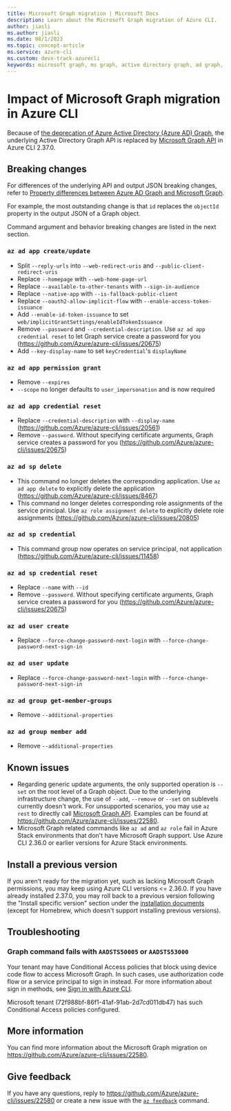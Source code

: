 ```yaml
---
title: Microsoft Graph migration | Microsoft Docs
description: Learn about the Microsoft Graph migration of Azure CLI.
author: jiasli
ms.author: jiasli
ms.date: 08/1/2023
ms.topic: concept-article
ms.service: azure-cli
ms.custom: devx-track-azurecli
keywords: microsoft graph, ms graph, active directory graph, ad graph, azure cli 
---
```


# Impact of Microsoft Graph migration in Azure CLI 

Because of [the deprecation of Azure Active Directory (Azure AD) Graph](/graph/migrate-azure-ad-graph-overview), the underlying Active Directory Graph API is replaced by [Microsoft Graph API](/graph/api/overview) in Azure CLI 2.37.0.

## Breaking changes

For differences of the underlying API and output JSON breaking changes, refer to [Property differences between Azure AD Graph and Microsoft Graph](/graph/migrate-azure-ad-graph-property-differences).

For example, the most outstanding change is that `id` replaces the `objectId` property in the output JSON of a Graph object.

Command argument and behavior breaking changes are listed in the next section.

### `az ad app create/update`

- Split `--reply-urls` into `--web-redirect-uris` and `--public-client-redirect-uris`
- Replace `--homepage` with `--web-home-page-url`
- Replace `--available-to-other-tenants` with `--sign-in-audience`
- Replace `--native-app` with `--is-fallback-public-client`
- Replace `--oauth2-allow-implicit-flow` with `--enable-access-token-issuance`
- Add `--enable-id-token-issuance` to set `web/implicitGrantSettings/enableIdTokenIssuance`
- Remove `--password` and `--credential-description`. Use `az ad app credential reset` to let Graph service create a password for you (https://github.com/Azure/azure-cli/issues/20675)
- Add `--key-display-name` to set `keyCredential`'s `displayName`

### `az ad app permission grant`

- Remove `--expires`
- `--scope` no longer defaults to `user_impersonation` and is now required

### `az ad app credential reset`

- Replace `--credential-description` with `--display-name` (https://github.com/Azure/azure-cli/issues/20561)
- Remove `--password`. Without specifying certificate arguments, Graph service creates a password for you (https://github.com/Azure/azure-cli/issues/20675)

### `az ad sp delete`

- This command no longer deletes the corresponding application. Use `az ad app delete` to explicitly delete the application (https://github.com/Azure/azure-cli/issues/8467)
- This command no longer deletes corresponding role assignments of the service principal. Use `az role assignment delete` to explicitly delete role assignments (https://github.com/Azure/azure-cli/issues/20805)

### `az ad sp credential`

- This command group now operates on service principal, not application (https://github.com/Azure/azure-cli/issues/11458)

### `az ad sp credential reset`

- Replace `--name` with `--id`
- Remove `--password`. Without specifying certificate arguments, Graph service creates a password for you (https://github.com/Azure/azure-cli/issues/20675)

### `az ad user create`

- Replace `--force-change-password-next-login` with `--force-change-password-next-sign-in`

### `az ad user update`

- Replace `--force-change-password-next-login` with `--force-change-password-next-sign-in`

### `az ad group get-member-groups`

- Remove `--additional-properties`

### `az ad group member add`

- Remove `--additional-properties`

## Known issues

- Regarding generic update arguments, the only supported operation is `--set` on the root level of a Graph object. Due to the underlying infrastructure change, the use of `--add`, `--remove` or `--set` on sublevels currently doesn't work. For unsupported scenarios, you may use `az rest` to directly call [Microsoft Graph API](/graph/api/overview). Examples can be found at https://github.com/Azure/azure-cli/issues/22580.
- Microsoft Graph related commands like `az ad` and `az role` fail in Azure Stack environments that don't have Microsoft Graph support. Use Azure CLI 2.36.0 or earlier versions for Azure Stack environments.

## Install a previous version

If you aren't ready for the migration yet, such as lacking Microsoft Graph permissions, you may keep using Azure CLI versions <= 2.36.0. If you have already installed 2.37.0, you may roll back to a previous version following the "Install specific version" section under the [installation documents](./install-azure-cli.md) (except for Homebrew, which doesn't support installing previous versions).

## Troubleshooting

### Graph command fails with `AADSTS50005` or `AADSTS53000`

Your tenant may have Conditional Access policies that block using device code flow to access Microsoft Graph. In such cases, use authorization code flow or a service principal to sign in instead. For more information about sign in methods, see [Sign in with Azure CLI](authenticate-azure-cli.md).

Microsoft tenant (72f988bf-86f1-41af-91ab-2d7cd011db47) has such Conditional Access policies configured.

## More information

You can find more information about the Microsoft Graph migration on https://github.com/Azure/azure-cli/issues/22580.

## Give feedback

If you have any questions, reply to https://github.com/Azure/azure-cli/issues/22580 or create a new issue with the [`az feedback`](/cli/azure/reference-index#az-feedback) command.
